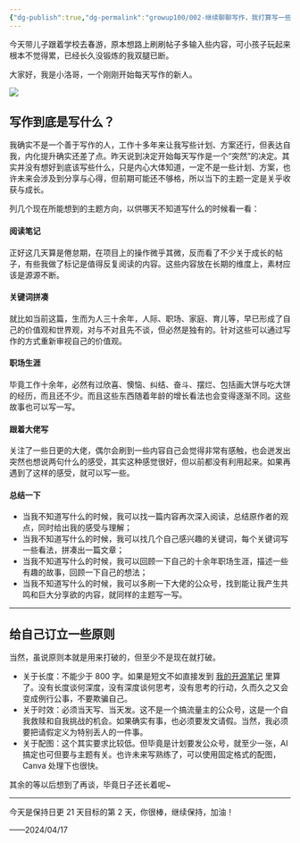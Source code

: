 ```yaml
---
{"dg-publish":true,"dg-permalink":"growup100/002-继续聊聊写作，我打算写一些什么？","permalink":"/growup100/002-继续聊聊写作，我打算写一些什么？/","title":"002-继续聊聊写作，我打算写一些什么？","tags":["小洛哥成长笔记"],"noteIcon":"1","created":"2024-04-17","updated":"2024-04-17"}
---
```


今天带儿子跟着学校去春游，原本想路上刷刷帖子多输入些内容，可小孩子玩起来根本不觉得累，已经长久没锻炼的我双腿已断。

大家好，我是小洛哥，一个刚刚开始每天写作的新人。

![](http://img.xlg.life/images/202404172255965.png)

## 写作到底是写什么？

我确实不是一个善于写作的人，工作十多年来让我写些计划、方案还行，但表达自我，内化提升确实还差了点。昨天说到决定开始每天写作是一个“突然”的决定。其实并没有想好到底该写些什么，只是内心大体知道，一定不是一些计划、方案，也许未来会涉及到分享与心得，但前期可能还不够格，所以当下的主题一定是关乎收获与成长。

列几个现在所能想到的主题方向，以供哪天不知道写什么的时候看一看：

#### 阅读笔记
正好这几天算是倦怠期，在项目上的操作微乎其微，反而看了不少关于成长的帖子，有些我做了标记是值得反复阅读的内容。这些内容放在长期的维度上，素材应该是源源不断。

#### 关键词拼凑
就比如当前这篇，生而为人三十余年，人际、职场、家庭、育儿等，早已形成了自己的价值观和世界观，对与不对且先不谈，但必然是独有的。针对这些可以通过写作的方式重新审视自己的价值观。

#### 职场生涯
毕竟工作十余年，必然有过欣喜、懊恼、纠结、奋斗、摆烂、包括画大饼与吃大饼的经历，而且还不少。而且这些东西随着年龄的增长看法也会变得逐渐不同。这些故事也可以写一写。

#### 跟着大佬写
关注了一些日更的大佬，偶尔会刷到一些内容自己会觉得非常有感触，也会迸发出突然也想说两句什么的感受，其实这种感觉很好，但以前都没有利用起来。如果再遇到了这样的感受，就可以写一些。

#### 总结一下
- 当我不知道写什么的时候，我可以找一篇内容再次深入阅读，总结原作者的观点，同时给出我的感受与理解；
- 当我不知道写什么的时候，我可以找几个自己感兴趣的关键词，每个关键词写一些看法，拼凑出一篇文章；
- 当我不知道写什么的时候，我可以回顾一下自己的十余年职场生涯，描述一些有趣的故事，回顾一下自己的想法；
- 当我不知道写什么的时候，我可以多刷一下大佬的公众号，找到能让我产生共鸣和巨大分享欲的内容，就同样的主题写一写。

---

## 给自己订立一些原则
当然，虽说原则本就是用来打破的，但至少不是现在就打破。
- 关于长度：不能少于 800 字。如果是短文不如直接发到 [我的开源笔记](https://xlg.life/) 里算了。没有长度谈何深度，没有深度谈何思考，没有思考的行动，久而久之又会变成例行公事，不要欺骗自己。
- 关于时效：必须当天写、当天发。这不是一个搞流量主的公众号，这是一个自我救赎和自我挑战的机会。如果确实有事，也必须要发文请假。当然，我必须要把请假定义为特别丢人的一件事。
- 关于配图：这个其实要求比较低。但毕竟是计划要发公众号，就至少一张，AI 搞定也可但要与主题有关。也许未来写熟练了，可以使用固定格式的配图，Canva 处理下也很快。

其余的等以后想到了再谈，毕竟日子还长着呢~

---

今天是保持日更 21 天目标的第 2 天，你很棒，继续保持，加油！

——2024/04/17
